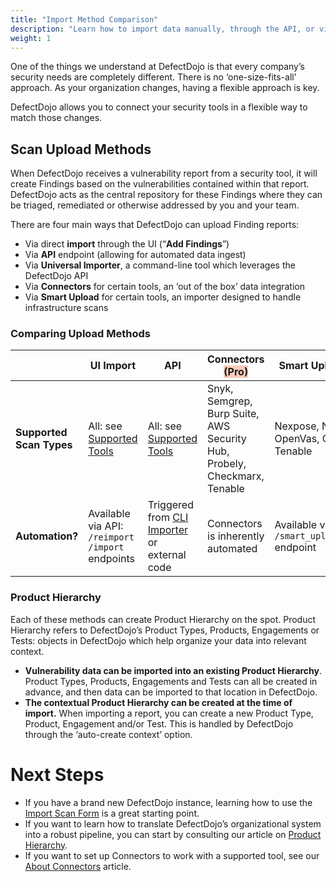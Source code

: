 ```yaml
---
title: "Import Method Comparison"
description: "Learn how to import data manually, through the API, or via a connector"
weight: 1
---
```


One of the things we understand at DefectDojo is that every company’s security needs are completely different. There is no ‘one\-size\-fits\-all’ approach. As your organization changes, having a flexible approach is key.

DefectDojo allows you to connect your security tools in a flexible way to match those changes.

## Scan Upload Methods

When DefectDojo receives a vulnerability report from a security tool, it will create Findings based on the vulnerabilities contained within that report. DefectDojo acts as the central repository for these Findings where they can be triaged, remediated or otherwise addressed by you and your team.

There are four main ways that DefectDojo can upload Finding reports:

* Via direct **import** through the UI (“**Add Findings**”)
* Via **API** endpoint (allowing for automated data ingest)
* Via **Universal Importer**, a command-line tool which leverages the DefectDojo API
* Via **Connectors** for certain tools, an ‘out of the box’ data integration
* Via **Smart Upload** for certain tools, an importer designed to handle infrastructure scans

### Comparing Upload Methods

|  | **UI Import** | **API** | **Connectors** <span style="background-color:rgba(242, 86, 29, 0.3)">(Pro)</span> | **Smart Upload**  <span style="background-color:rgba(242, 86, 29, 0.3)">(Pro)</span>|
| --- | --- | --- | --- | --- |
| **Supported Scan Types** | All: see [Supported Tools](en/connecting_your_tools/parsers) | All: see [Supported Tools](en/connecting_your_tools/parsers) | Snyk, Semgrep, Burp Suite, AWS Security Hub, Probely, Checkmarx, Tenable | Nexpose, NMap, OpenVas, Qualys, Tenable |
| **Automation?** | Available via API: `/reimport` `/import` endpoints | Triggered from [CLI Importer](../external_tools) or external code | Connectors is inherently automated | Available via API: `/smart_upload_import` endpoint |

### Product Hierarchy

Each of these methods can create Product Hierarchy on the spot. Product Hierarchy refers to DefectDojo’s Product Types, Products, Engagements or Tests: objects in DefectDojo which help organize your data into relevant context.

* **Vulnerability data can be imported into an existing Product Hierarchy**. Product Types, Products, Engagements and Tests can all be created in advance, and then data can be imported to that location in DefectDojo.
* **The contextual Product Hierarchy can be created at the time of import.** When importing a report, you can create a new Product Type, Product, Engagement and/or Test. This is handled by DefectDojo through the ‘auto\-create context’ option.

# Next Steps

* If you have a brand new DefectDojo instance, learning how to use the [Import Scan Form](../import_scan_files/import_scan_ui) is a great starting point.
* If you want to learn how to translate DefectDojo’s organizational system into a robust pipeline, you can start by consulting our article on [Product Hierarchy](/en/working_with_findings/organizing_engagements_tests/product_hierarchy/).
* If you want to set up Connectors to work with a supported tool, see our [About Connectors](../connectors/about_connectors/) article.
